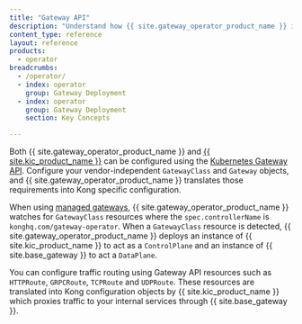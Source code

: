 ```yaml
---
title: "Gateway API"
description: "Understand how {{ site.gateway_operator_product_name }} interacts with Gateway API resources"
content_type: reference
layout: reference
products:
  - operator
breadcrumbs:
  - /operator/
  - index: operator
    group: Gateway Deployment
  - index: operator
    group: Gateway Deployment
    section: Key Concepts

---
```


Both {{ site.gateway_operator_product_name }} and [{{ site.kic_product_name }}](/kubernetes-ingress-controller/) can be configured using the [Kubernetes Gateway API](https://github.com/kubernetes-sigs/gateway-api). Configure your vendor-independent `GatewayClass` and `Gateway` objects, and {{ site.gateway_operator_product_name }} translates those requirements into Kong specific configuration.

When using [managed gateways](/operator/dataplanes/managed-gateways/), {{ site.gateway_operator_product_name }} watches for `GatewayClass` resources where the `spec.controllerName` is `konghq.com/gateway-operator`. When a `GatewayClass` resource is detected, {{ site.gateway_operator_product_name }} deploys an instance of {{ site.kic_product_name }} to act as a `ControlPlane` and an instance of {{ site.base_gateway }} to act a `DataPlane`.

You can configure traffic routing using Gateway API resources such as `HTTPRoute`, `GRPCRoute`, `TCPRoute` and `UDPRoute`. These resources are translated into Kong configuration objects by {{ site.kic_product_name }} which proxies traffic to your internal services through {{ site.base_gateway }}.
